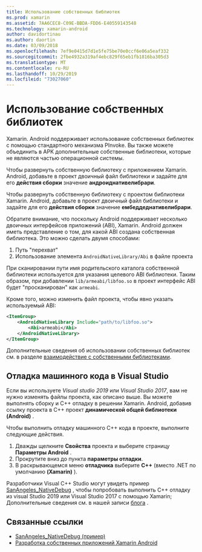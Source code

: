 ```yaml
---
title: Использование собственных библиотек
ms.prod: xamarin
ms.assetid: 7AA6CEC8-C09E-BBDA-FDD6-E40559143548
ms.technology: xamarin-android
author: davidortinau
ms.author: daortin
ms.date: 03/09/2018
ms.openlocfilehash: 7ef9e0415d7d1e5fe75be70e0ccf6e06a5eaf332
ms.sourcegitcommit: 2fbe4932a319af4ebc829f65eb1fb1816ba305d3
ms.translationtype: MT
ms.contentlocale: ru-RU
ms.lasthandoff: 10/29/2019
ms.locfileid: "73027060"
---
```

# <a name="using-native-libraries"></a>Использование собственных библиотек

Xamarin. Android поддерживает использование собственных библиотек с помощью стандартного механизма PInvoke. Вы также можете объединить в APK дополнительные собственные библиотеки, которые не являются частью операционной системы.

Чтобы развернуть собственную библиотеку с приложением Xamarin. Android, добавьте в проект двоичный файл библиотеки и задайте для его **действия сборки** значение **андроиднативелибрари**.

Чтобы развернуть собственную библиотеку с проектом библиотеки Xamarin. Android, добавьте в проект двоичный файл библиотеки и задайте для его **действия сборки** значение **ембеддеднативелибрари**.

Обратите внимание, что поскольку Android поддерживает несколько двоичных интерфейсов приложений (ABI), Xamarin. Android должен иметь представление о том, для какой ABI создана собственная библиотека.
Это можно сделать двумя способами:

1. Путь "перехват"
1. Использование элемента `AndroidNativeLibrary/Abi` в файле проекта

При сканировании пути имя родительского каталога собственной библиотеки используется для указания целевого ABI библиотеки. Таким образом, при добавлении `lib/armeabi/libfoo.so` в проект интерфейс ABI будет "просканирован" как `armeabi`.

Кроме того, можно изменить файл проекта, чтобы явно указать используемый ABI:

```xml
<ItemGroup>
    <AndroidNativeLibrary Include="path/to/libfoo.so">
        <Abi>armeabi</Abi>
    </AndroidNativeLibrary>
</ItemGroup>
```

Дополнительные сведения об использовании собственных библиотек см. в разделе [взаимодействие с собственными библиотеками](https://www.mono-project.com/docs/advanced/pinvoke/).

## <a name="debugging-native-code-with-visual-studio"></a>Отладка машинного кода в Visual Studio

Если вы используете *Visual studio 2019* или *Visual Studio 2017*, вам не нужно изменять файлы проекта, как описано выше.
Вы можете выполнять сборку и C++ отладку в решении Xamarin. Android, добавив ссылку проекта в C++ проект **динамической общей библиотеки (Android)** .

Чтобы выполнить отладку машинного C++ кода в проекте, выполните следующие действия.

1. Дважды щелкните **Свойства** проекта и выберите страницу **Параметры Android** .
2. Прокрутите вниз до пункта **параметры отладки**.
3. В раскрывающемся меню **отладчика** выберите **C++** (вместо .NET по умолчанию **(Xamarin)** ).

Разработчики Visual C++ Studio могут увидеть пример [SanAngeles_NativeDebug](https://docs.microsoft.com/samples/xamarin/monodroid-samples/sanangeles-ndk) , чтобы попробовать выполнить C++ отладку из visual Studio 2019 или Visual Studio 2017 с помощью Xamarin; Дополнительные сведения см. в нашей записи [блога](https://blog.xamarin.com/build-and-debug-c-libraries-in-xamarin-android-apps-with-visual-studio-2015/) .

## <a name="related-links"></a>Связанные ссылки

- [SanAngeles_NativeDebug (пример)](https://docs.microsoft.com/samples/xamarin/monodroid-samples/sanangeles-ndk)
- [Разработка собственных приложений Xamarin Android](https://blogs.msdn.microsoft.com/vcblog/2015/02/23/developing-xamarin-android-native-applications/)
